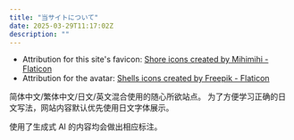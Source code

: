 ```yaml
---
title: "当サイトについて"
date: 2025-03-29T11:17:02Z
description: ""
---
```


* Attribution for this site's favicon:
<a href="https://www.flaticon.com/free-icons/shore" title="shore icons">Shore icons created by Mihimihi - Flaticon</a>
* Attribution for the avatar:
<a href="https://www.flaticon.com/free-icons/shells" title="shells icons">Shells icons created by Freepik - Flaticon</a>

简体中文/繁体中文/日文/英文混合使用的随心所欲站点。
为了方便学习正确的日文写法，网站内容默认优先使用日文字体展示。

使用了生成式 AI 的内容均会做出相应标注。